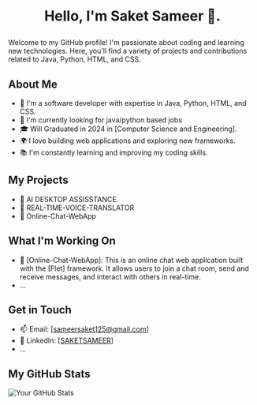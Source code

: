 # <p align="center">Hello, I'm Saket Sameer 👋.</p>

Welcome to my GitHub profile! I'm passionate about coding and learning new technologies. Here, you'll find a variety of projects and contributions related to Java, Python, HTML, and CSS.

## About Me

- 🌱 I'm a software developer with expertise in Java, Python, HTML, and CSS.
- 💼 I'm currently looking for java/python based jobs
- 🎓 Will Graduated in 2024 in [Computer Science and Engineering].
- 🌍 I love building web applications and exploring new frameworks.
- 📚 I'm constantly learning and improving my coding skills.

## My Projects

- 🔭 AI DESKTOP ASSISSTANCE.
- 🔭 REAL-TIME-VOICE-TRANSLATOR
- 🔭 Online-Chat-WebApp


## What I'm Working On

- 🔭 [Online-Chat-WebApp]: This is an online chat web application built with the [Flet] framework. It allows users to join a chat room, send and receive messages, and interact with others in real-time.
- ...



## Get in Touch

- 📫 Email: [sameersaket125@gmail.com]
- 🔗 LinkedIn: [[SAKETSAMEER](https://www.linkedin.com/in/saket-sameer-1b9097269/)]
- ...

## My GitHub Stats

![Your GitHub Stats](https://github-readme-stats.vercel.app/api?username=SAKETSAMEER&show_icons=true&count_private=true&theme=dark)

<!-- Feel free to add more sections as you see fit -->


